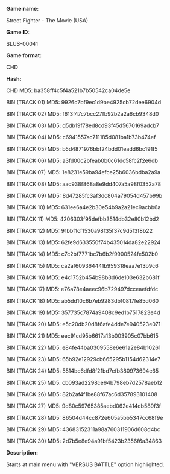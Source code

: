 **Game name:**

Street Fighter - The Movie (USA)

**Game ID:**

SLUS-00041

**Game format:**

CHD

**Hash:**

CHD MD5: ba358ff4c5f4a521b7b50542ca04de5e

BIN (TRACK 01) MD5: 9926c7bf9ec1d9be4925cb72dee6904d

BIN (TRACK 02) MD5: f613f47c7bcc27fb92b2a2a6cb9348d0

BIN (TRACK 03) MD5: d5db19f78ed8cd93f45d5670169adcb7

BIN (TRACK 04) MD5: c6941557ac711185d081ba1b73b474ef

BIN (TRACK 05) MD5: b5d4871976bbf24bdd01eadd6bc191f5

BIN (TRACK 06) MD5: a3fd00c2bfeab0b0c61dc58fc2f2e6db

BIN (TRACK 07) MD5: 1e8231e59ba94efce25b6036bdba2a9a

BIN (TRACK 08) MD5: aac938f868a8e9dd407a5a98f0352a78

BIN (TRACK 09) MD5: 8d47285fc3af3dc804a79054d457b99b

BIN (TRACK 10) MD5: 631ee6a4e2b30e54b9a2a21ec9acbb6a

BIN (TRACK 11) MD5: 4206303f95defbb3514db32e80b12bd2

BIN (TRACK 12) MD5: 91bbf1cf1530a98f35f37c9d5f3f8b22

BIN (TRACK 13) MD5: 62fe9d633550f74b435014da82e22924

BIN (TRACK 14) MD5: c7c2bf7771bc7b6b2f9900524fe502b0

BIN (TRACK 15) MD5: ca2af609364441b959318eaa7e13b9c6

BIN (TRACK 16) MD5: e4c1752b454b98b3d6de103e632b681f

BIN (TRACK 17) MD5: e76a78e4aeec96b729497dcceaefdfdc

BIN (TRACK 18) MD5: ab5dd10c6b7eb9283db10817fe85d060

BIN (TRACK 19) MD5: 357735c7874a9408c9ed1b7517823e4d

BIN (TRACK 20) MD5: e5c20db20d8f6afe4dde7e940523e071

BIN (TRACK 21) MD5: eec91cd95b6617a13b003905c07bb615

BIN (TRACK 22) MD5: e84fe44ba0309558e6e61a2e84b10261

BIN (TRACK 23) MD5: 65b92e12929cb665295b1154d62314e7

BIN (TRACK 24) MD5: 5514bc6dfd8f21bd7efb380973694e65

BIN (TRACK 25) MD5: cb093ad2298ce64b798eb7d2578aeb12

BIN (TRACK 26) MD5: 82b2af4f1be88f67ac6d357893101408

BIN (TRACK 27) MD5: 9d80c59765385aebd062e414db589f3f

BIN (TRACK 28) MD5: 86504d44cc872e605a5bb5347cc68f9e

BIN (TRACK 29) MD5: 43683152311a98a760311906d608d4bc

BIN (TRACK 30) MD5: 2d7b5e8e94a91bf5423b2356f6a34863

**Description:**

Starts at main menu with "VERSUS BATTLE" option highlighted.